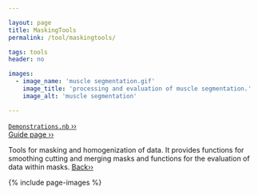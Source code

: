 ```yaml
---

layout: page
title: MaskingTools
permalink: /tool/maskingtools/

tags: tools
header: no

images:
  - image_name: 'muscle segmentation.gif'
    image_title: 'processing and evaluation of muscle segmentation.'
    image_alt: 'muscle segmentation' 

---
```


[`Demonstrations.nb` ››](/doc/demo/) <br>
[Guide page ››](/assets/htmldoc/html/guide/{{page.title}}) 

Tools for masking and homogenization of data. It provides functions for
smoothing cutting and merging masks and functions for the evaluation of
data within masks. [Back››](/tool/)

{% include page-images %}

